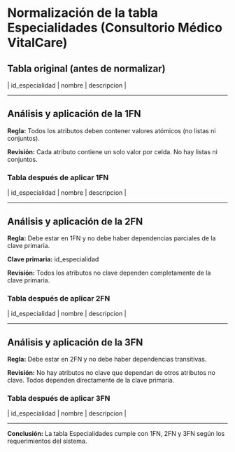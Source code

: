 # Normalización de la tabla Especialidades (Consultorio Médico VitalCare)

## Tabla original (antes de normalizar)

| id_especialidad | nombre | descripcion |

---

## Análisis y aplicación de la 1FN

**Regla:** Todos los atributos deben contener valores atómicos (no listas ni conjuntos).

**Revisión:** Cada atributo contiene un solo valor por celda. No hay listas ni conjuntos.

### Tabla después de aplicar 1FN

| id_especialidad | nombre | descripcion |

---

## Análisis y aplicación de la 2FN

**Regla:** Debe estar en 1FN y no debe haber dependencias parciales de la clave primaria.

**Clave primaria:** id_especialidad

**Revisión:** Todos los atributos no clave dependen completamente de la clave primaria.

### Tabla después de aplicar 2FN

| id_especialidad | nombre | descripcion |

---

## Análisis y aplicación de la 3FN

**Regla:** Debe estar en 2FN y no debe haber dependencias transitivas.

**Revisión:** No hay atributos no clave que dependan de otros atributos no clave. Todos dependen directamente de la clave primaria.

### Tabla después de aplicar 3FN

| id_especialidad | nombre | descripcion |

---

**Conclusión:**
La tabla Especialidades cumple con 1FN, 2FN y 3FN según los requerimientos del sistema.
